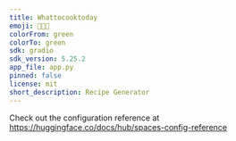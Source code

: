 ```yaml
---
title: Whattocooktoday
emoji: 👩🏽‍🍳
colorFrom: green
colorTo: green
sdk: gradio
sdk_version: 5.25.2
app_file: app.py
pinned: false
license: mit
short_description: Recipe Generator
---
```


Check out the configuration reference at https://huggingface.co/docs/hub/spaces-config-reference
